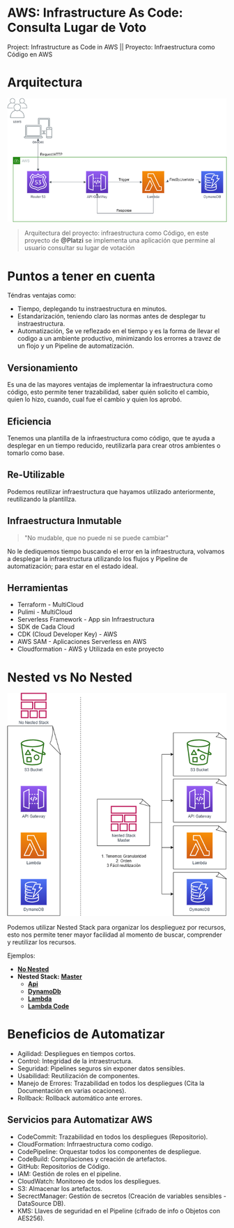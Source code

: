 # **AWS: Infrastructure As Code: Consulta Lugar de Voto**
Project: Infrastructure as Code in AWS || Proyecto: Infraestructura como Código en AWS

# **Arquitectura**

![Archi](Architecture/Arquitectura.png)

> Arquitectura del proyecto: infraestructura como Código, en este proyecto de **@Platzi** se implementa una aplicación que permine al usuario consultar su lugar de votación

# **Puntos a tener en cuenta**
Téndras ventajas como:
- Tiempo, deplegando tu instraestructura en minutos.
- Estandarización, teniendo claro las normas antes de desplegar tu instraestructura.
- Automatización, Se ve reflezado en el tiempo y es la forma de llevar el codigo a un ambiente productivo, minimizando los errorres a travez de un flojo y un Pipeline de automatización.

## **Versionamiento**
Es una de las mayores ventajas de implementar la infraestructura como código, esto permite tener trazabilidad, saber quién solicito el cambio, quien lo hizo, cuando, cual fue el cambio y quien los aprobó.

## **Eficiencia**
Tenemos una plantilla de la infraestructura como código, que te ayuda a desplegar en un tiempo reducido, reutilizarla para crear otros ambientes o tomarlo como base.

## **Re-Utilizable**
Podemos reutilizar infraestructura que hayamos utilizado anteriormente, reutilizando la plantillza.

## **Infraestructura Inmutable**
>"No mudable, que no puede ni se puede cambiar"

No le dediquemos tiempo buscando el error en la infraestructura, volvamos a desplegar la infraestructura utilizando los flujos y Pipeline de automatización; para estar en el estado ideal.

## **Herramientas**
- Terraform - MultiCloud
- Pulimi - MultiCloud
- Serverless Framework - App sin Infraestructura
- SDK de Cada Cloud
- CDK (Cloud Developer Key) - AWS
- AWS SAM - Aplicaciones Serverless en AWS
- Cloudformation - AWS y Utilizada en este proyecto

# **Nested vs No Nested**

![Nested](Architecture/Nested.png)

Podemos utilizar Nested Stack para organizar los desplieguez por recursos, esto nos permite tener mayor facilidad al momento de buscar, comprender y reutilizar los recursos.

Ejemplos:

- [**No Nested**](Nested%20vs%20No%20Nested/non-nested/master.yml)
- **Nested Stack:** [**Master**](/Nested%20vs%20No%20Nested/nested/master.yml)
  - [**Api**](/Nested%20vs%20No%20Nested/nested/api.yml)
  - [**DynamoDb**](/Nested%20vs%20No%20Nested/nested/dynamo.yml)
  - [**Lambda**](/Nested%20vs%20No%20Nested/nested/lambda.yml)
  - [**Lambda Code**](/Nested%20vs%20No%20Nested/nested/lambda-code/lambda_function.py)

# **Beneficios de Automatizar**
- Agilidad: Despliegues en tiempos cortos.
- Control: Integridad de la intraestructura.
- Seguridad: Pipelines seguros sin exponer datos sensibles.
- Usabilidad: Reutilización de componentes.
- Manejo de Errores: Trazabilidad en todos los despliegues (Cita la Documentación en varias ocaciones).
- Rollback: Rollback automático ante errores.

## **Servicios para Automatizar AWS**

- CodeCommit: Trazabilidad en todos los despliegues (Repositorio).
- CloudFormation: Infrraestructura como codigo.
- CodePipeline: Orquestar todos los componentes de despliegue.
- CodeBuild: Compilaciones y creación de artefactos.
- GitHub: Repositorios de Código.
- IAM: Gestión de roles en el pipeline.
- CloudWatch: Monitoreo de todos los despliegues.
- S3: Almacenar los artefactos.
- SecrectManager: Gestión de secretos (Creación de variables sensibles - DataSource DB).
- KMS: Llaves de seguridad en el Pipeline (cifrado de info o Objetos con AES256).